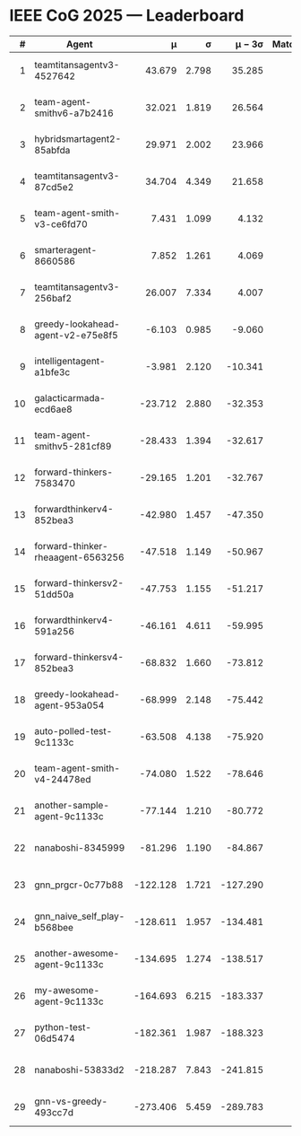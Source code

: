 # IEEE CoG 2025 — Leaderboard

| # | Agent | μ | σ | μ − 3σ | Matches | Updated |
|---:|---|---:|---:|---:|---:|---|
| 1 | teamtitansagentv3-4527642 | 43.679 | 2.798 | 35.285 | 340 | 2025-08-17 12:38 |
| 2 | team-agent-smithv6-a7b2416 | 32.021 | 1.819 | 26.564 | 340 | 2025-08-17 12:38 |
| 3 | hybridsmartagent2-85abfda | 29.971 | 2.002 | 23.966 | 286 | 2025-08-17 12:38 |
| 4 | teamtitansagentv3-87cd5e2 | 34.704 | 4.349 | 21.658 | 320 | 2025-08-17 12:38 |
| 5 | team-agent-smith-v3-ce6fd70 | 7.431 | 1.099 | 4.132 | 360 | 2025-08-17 12:38 |
| 6 | smarteragent-8660586 | 7.852 | 1.261 | 4.069 | 231 | 2025-08-17 12:38 |
| 7 | teamtitansagentv3-256baf2 | 26.007 | 7.334 | 4.007 | 200 | 2025-08-17 12:38 |
| 8 | greedy-lookahead-agent-v2-e75e8f5 | -6.103 | 0.985 | -9.060 | 400 | 2025-08-17 12:38 |
| 9 | intelligentagent-a1bfe3c | -3.981 | 2.120 | -10.341 | 282 | 2025-08-17 12:38 |
| 10 | galacticarmada-ecd6ae8 | -23.712 | 2.880 | -32.353 | 300 | 2025-08-17 12:38 |
| 11 | team-agent-smithv5-281cf89 | -28.433 | 1.394 | -32.617 | 300 | 2025-08-17 12:38 |
| 12 | forward-thinkers-7583470 | -29.165 | 1.201 | -32.767 | 220 | 2025-08-17 12:38 |
| 13 | forwardthinkerv4-852bea3 | -42.980 | 1.457 | -47.350 | 372 | 2025-08-17 12:38 |
| 14 | forward-thinker-rheaagent-6563256 | -47.518 | 1.149 | -50.967 | 200 | 2025-08-17 12:38 |
| 15 | forward-thinkersv2-51dd50a | -47.753 | 1.155 | -51.217 | 400 | 2025-08-17 12:38 |
| 16 | forwardthinkerv4-591a256 | -46.161 | 4.611 | -59.995 | 330 | 2025-08-17 12:38 |
| 17 | forward-thinkersv4-852bea3 | -68.832 | 1.660 | -73.812 | 197 | 2025-08-17 12:38 |
| 18 | greedy-lookahead-agent-953a054 | -68.999 | 2.148 | -75.442 | 340 | 2025-08-17 12:38 |
| 19 | auto-polled-test-9c1133c | -63.508 | 4.138 | -75.920 | 200 | 2025-08-17 12:38 |
| 20 | team-agent-smith-v4-24478ed | -74.080 | 1.522 | -78.646 | 420 | 2025-08-17 12:38 |
| 21 | another-sample-agent-9c1133c | -77.144 | 1.210 | -80.772 | 260 | 2025-08-17 12:38 |
| 22 | nanaboshi-8345999 | -81.296 | 1.190 | -84.867 | 260 | 2025-08-17 12:38 |
| 23 | gnn_prgcr-0c77b88 | -122.128 | 1.721 | -127.290 | 460 | 2025-08-17 12:38 |
| 24 | gnn_naive_self_play-b568bee | -128.611 | 1.957 | -134.481 | 360 | 2025-08-17 12:38 |
| 25 | another-awesome-agent-9c1133c | -134.695 | 1.274 | -138.517 | 400 | 2025-08-17 12:38 |
| 26 | my-awesome-agent-9c1133c | -164.693 | 6.215 | -183.337 | 480 | 2025-08-17 12:38 |
| 27 | python-test-06d5474 | -182.361 | 1.987 | -188.323 | 260 | 2025-08-17 12:38 |
| 28 | nanaboshi-53833d2 | -218.287 | 7.843 | -241.815 | 320 | 2025-08-17 12:38 |
| 29 | gnn-vs-greedy-493cc7d | -273.406 | 5.459 | -289.783 | 260 | 2025-08-17 12:38 |
